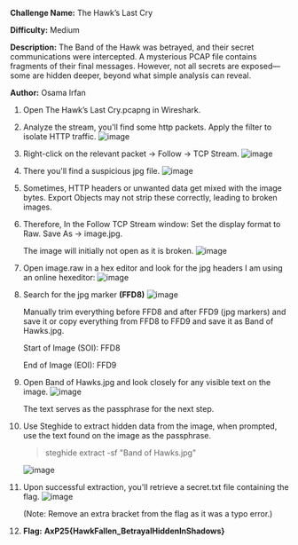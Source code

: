 **Challenge Name:** The Hawk’s Last Cry

**Difficulty:** Medium

**Description:** 
The Band of the Hawk was betrayed, and their secret communications were intercepted. A mysterious PCAP file contains fragments of their final messages. However, not all secrets are exposed—some are hidden deeper, beyond what simple analysis can reveal.

**Author:** Osama Irfan

1. Open The Hawk’s Last Cry.pcapng in Wireshark.
2. Analyze the stream, you'll find some http packets. Apply the filter to isolate HTTP traffic.
   ![image](https://github.com/user-attachments/assets/9700f04d-c064-4f42-9759-a45b110c1103)

3. Right-click on the relevant packet → Follow → TCP Stream. 
   ![image](https://github.com/user-attachments/assets/3d5f4fd1-aadc-42dd-84ba-64ea7b5c8816)

4. There you'll find a suspicious jpg file.
   ![image](https://github.com/user-attachments/assets/a1140616-6958-4b30-968b-4e8253319744)

5. Sometimes, HTTP headers or unwanted data get mixed with the image bytes. Export Objects may not strip these correctly, leading to broken images.
   
6. Therefore, In the Follow TCP Stream window:
    Set the display format to Raw.
    Save As → image.jpg.

   The image will initially not open as it is broken.
   ![image](https://github.com/user-attachments/assets/22f2ea82-a6d7-4794-a6ea-c6453f8a0876)

8. Open image.raw in a hex editor and look for the jpg headers I am using an online hexeditor: 
   ![image](https://github.com/user-attachments/assets/4254cccf-5f8f-4d43-9086-9ba8a4ccceef)

9. Search for the jpg marker **(FFD8)**
   ![image](https://github.com/user-attachments/assets/087deb62-c1f6-49c3-beda-33964eaa4028)

   Manually trim everything before FFD8 and after FFD9 (jpg markers) and save it or copy everything from FFD8 to FFD9 and save it as Band of Hawks.jpg.
   
    Start of Image (SOI): FFD8
   
    End of Image (EOI): FFD9
    
12. Open Band of Hawks.jpg and look closely for any visible text on the image.
    ![image](https://github.com/user-attachments/assets/afd46081-2784-4edf-a497-7526783fd689)
    
    The text serves as the passphrase for the next step.

14. Use Steghide to extract hidden data from the image, when prompted, use the text found on the image as the passphrase.
     > steghide extract -sf "Band of Hawks.jpg"

    ![image](https://github.com/user-attachments/assets/be62d7b2-3ff8-454e-9982-113d4ea7a7b8)

11. Upon successful extraction, you'll retrieve a secret.txt file containing the flag.
    ![image](https://github.com/user-attachments/assets/3e25716c-ea27-423f-88ed-4dc992d3a5fb)

    (Note: Remove an extra bracket from the flag as it was a typo error.)

12. **Flag:** **AxP25{HawkFallen_BetrayalHiddenInShadows}**

